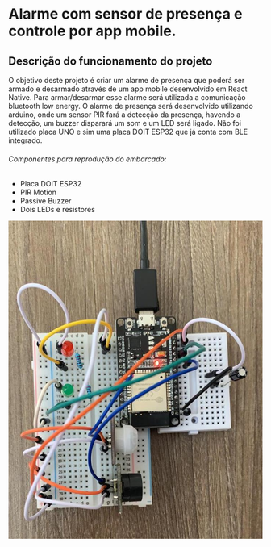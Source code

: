 # Alarme com sensor de presença e controle por app mobile.

## Descrição do funcionamento do projeto
O objetivo deste projeto é criar um alarme de presença que poderá ser armado e desarmado através de um app mobile desenvolvido em React Native. Para armar/desarmar esse alarme será utilizada a comunicação bluetooth low energy.
O alarme de presença será desenvolvido utilizando arduino, onde um sensor PIR fará a detecção da presença, havendo a detecção, um buzzer disparará um som e um LED será ligado.
Não foi utilizado placa UNO e sim uma placa DOIT ESP32 que já conta com BLE integrado.


###### Componentes para reprodução do embarcado:
* Placa DOIT ESP32
* PIR Motion
* Passive Buzzer
* Dois LEDs e resistores

![alt text](https://github.com/bru95/alarme-RN_Arduino/blob/master/src/img/arduino.jpeg)